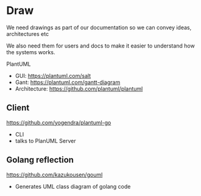# Draw

We need drawings as part of our documentation so we can convey ideas, architectures etc

We also need them for users and docs to make it easier to understand how the systems works.

PlantUML

- GUI: https://plantuml.com/salt
- Gant: https://plantuml.com/gantt-diagram
- Architecture: https://github.com/plantuml/plantuml

## Client

https://github.com/yogendra/plantuml-go

- CLI 
- talks to PlanUML Server

## Golang reflection

https://github.com/kazukousen/gouml

- Generates UML class diagram of golang code